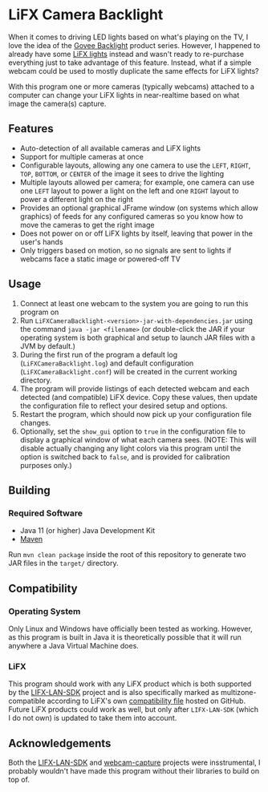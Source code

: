 # LiFX Camera Backlight

When it comes to driving LED lights based on what's playing on the TV, I love the idea of the [Govee Backlight](https://us.govee.com/products/govee-tv-backlight-3-lite-kit) product series. However, I happened to already have some [LiFX lights](https://www.lifx.com/collections/beam) instead and wasn't ready to re-purchase everything just to take advantage of this feature. Instead, what if a simple webcam could be used to mostly duplicate the same effects for LiFX lights?

With this program one or more cameras (typically webcams) attached to a computer can change your LiFX lights in near-realtime based on what image the camera(s) capture.

## Features
- Auto-detection of all available cameras and LiFX lights
- Support for multiple cameras at once
- Configurable  layouts, allowing any one camera to use the `LEFT`, `RIGHT`, `TOP`, `BOTTOM`, or `CENTER` of the image it sees to drive the lighting
- Multiple layouts allowed per camera; for example, one camera can use one `LEFT` layout to power a light on the left and one `RIGHT` layout to power a different light on the right
- Provides an optional graphical JFrame window (on systems which allow graphics) of feeds for any configured cameras so you know how to move the cameras to get the right image
- Does not power on or off LiFX lights by itself, leaving that power in the user's hands
- Only triggers based on motion, so no signals are sent to lights if webcams face a static image or powered-off TV

## Usage
1. Connect at least one webcam to the system you are going to run this program on
2. Run `LiFXCameraBacklight-<version>-jar-with-dependencies.jar` using the command `java -jar <filename>` (or double-click the JAR if your operating system is both graphical and setup to launch JAR files with a JVM by default.)
3. During the first run of the program a default log (`LiFXCameraBacklight.log`) and default configuration (`LiFXCameraBacklight.conf`) will be created in the current working directory.
4. The program will provide listings of each detected webcam and each detected (and compatible) LiFX device. Copy these values, then update the configuration file to reflect your desired setup and options.
5. Restart the program, which should now pick up your configuration file changes.
6. Optionally, set the `show_gui` option to `true` in the configuration file to display a graphical window of what each camera sees. (NOTE: This will disable actually changing any light colors via this program until the option is switched back to `false`, and is provided for calibration purposes only.)

## Building
### Required Software
- Java 11 (or higher) Java Development Kit
- [Maven](https://maven.apache.org/)

Run `mvn clean package` inside the root of this repository to generate two JAR files in the `target/` directory.

## Compatibility
### Operating System
Only Linux and Windows have officially been tested as working. However, as this program is built in Java it is theoretically possible that it will run anywhere a Java Virtual Machine does.

### LiFX
This program should work with any LiFX product which is both supported by the [LIFX-LAN-SDK](https://github.com/stuntguy3000/LIFX-LAN-SDK) project and is also specifically marked as multizone-compatible according to LiFX's own [compatibility file](https://github.com/LIFX/products) hosted on GitHub.
Future LiFX products could work as well, but only after `LIFX-LAN-SDK` (which I do not own) is updated to take them into account.

## Acknowledgements
Both the [LIFX-LAN-SDK](https://github.com/stuntguy3000/LIFX-LAN-SDK) and [webcam-capture](https://github.com/sarxos/webcam-capture) projects were insstrumental, I probably wouldn't have made this program without their libraries to build on top of.
